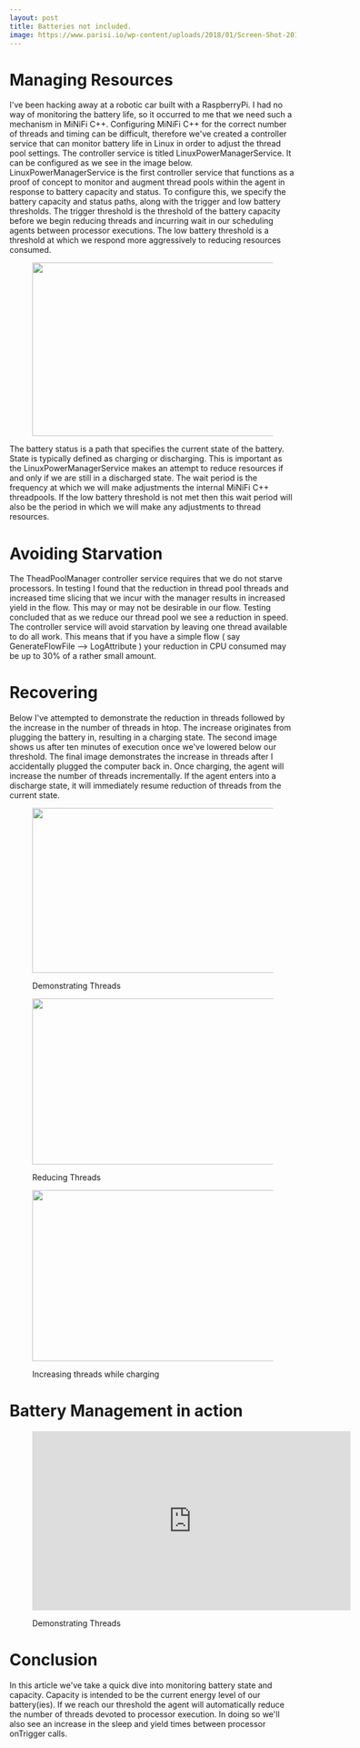 ```yaml
---
layout: post
title: Batteries not included.
image: https://www.parisi.io/wp-content/uploads/2018/01/Screen-Shot-2018-01-19-at-1.21.09-PM-1024x305.png
---
```


<h1>Managing Resources</h1>
I've been hacking away at a robotic car built with a RaspberryPi. I had no way of monitoring the battery life, so it occurred to me that we need such a mechanism in MiNiFi C++. Configuring MiNiFi C++ for the correct number of threads and timing can be difficult, therefore we've created a controller service that can monitor battery life in Linux in order to adjust the thread pool settings. The controller service is titled LinuxPowerManagerService. It can be configured as we see in the image below. LinuxPowerManagerService is the first controller service that functions as a proof of concept to monitor and augment thread pools within the agent in response to battery capacity and status. To configure this, we specify the battery capacity and status paths, along with the trigger and low battery thresholds. The trigger threshold is the threshold of the battery capacity before we begin reducing threads and incurring wait in our scheduling agents between processor executions. The low battery threshold is a threshold at which we respond more aggressively to reducing resources consumed.
<figure class="caption">
<p >
<img class="aligncenter size-large wp-image-370" src="https://www.parisi.io/wp-content/uploads/2018/01/Screen-Shot-2018-01-19-at-1.21.09-PM-1024x305.png" alt="" width="1024" height="305" />
</p>
</figure>
The battery status is a path that specifies the current state of the battery. State is typically defined as charging or discharging. This is important as the LinuxPowerManagerService makes an attempt to reduce resources if and only if we are still in a discharged state. The wait period is the frequency at which we will make adjustments the internal MiNiFi C++ threadpools. If the low battery threshold is not met then this wait period will also be the period in which we will make any adjustments to thread resources.
<h1>Avoiding Starvation</h1>
The TheadPoolManager controller service requires that we do not starve processors. In testing I found that the reduction in thread pool threads and increased time slicing that we incur with the manager results in increased yield in the flow. This may or may not be desirable in our flow. Testing concluded that as we reduce our thread pool we see a reduction in speed. The controller service will avoid starvation by leaving one thread available to do all work. This means that if you have a simple flow ( say GenerateFlowFile --> LogAttribute ) your reduction in CPU consumed may be up to 30% of a rather small amount.
<h1>Recovering</h1>
Below I've attempted to demonstrate the reduction in threads followed by the increase in the number of threads in htop. The increase originates from plugging the battery in, resulting in a charging state. The second image shows us after ten minutes of execution once we've lowered below our threshold. The final image demonstrates the increase in threads after I accidentally plugged the computer back in. Once charging, the agent will increase the number of threads incrementally.  If the agent enters into a discharge state, it will immediately resume reduction of threads from the current state.

<figure class="caption">
<p ><img class="wp-image-379 size-large" src="https://www.parisi.io/wp-content/uploads/2018/01/Screen-Shot-2018-01-19-at-1.39.14-PM-1024x290.png" alt="" width="1024" height="290" /><figcaption>Demonstrating Threads</figcaption></p></figure>

<figure class="caption">
<p ><img class="wp-image-377 size-large" src="https://www.parisi.io/wp-content/uploads/2018/01/Screen-Shot-2018-01-19-at-1.47.02-PM-1024x292.png" alt="" width="1024" height="292" /><figcaption>Reducing Threads</figcaption></p></figure>

<figure class="caption">
<p ><img class="wp-image-378 size-large" src="https://www.parisi.io/wp-content/uploads/2018/01/Screen-Shot-2018-01-19-at-1.50.00-PM-1024x301.png" alt="" width="1024" height="301" /><figcaption>Increasing threads while charging</figcaption></p></figure>
<h1>Battery Management in action</h1>
<figure class="caption">
<p >
<iframe width="560" height="315" src="https://www.youtube.com/embed/i2j6XVgonkM" frameborder="0" allow="accelerometer; autoplay; encrypted-media; gyroscope; picture-in-picture" allowfullscreen></iframe>
<figcaption>Demonstrating Threads</figcaption></p></figure>
<h1>Conclusion</h1>
In this article we've take a quick dive into monitoring battery state and capacity. Capacity is intended to be the current energy level of our battery(ies). If we reach our threshold the agent will automatically reduce the number of threads devoted to processor execution. In doing so we'll also see an increase in the sleep and yield times between processor onTrigger calls.
